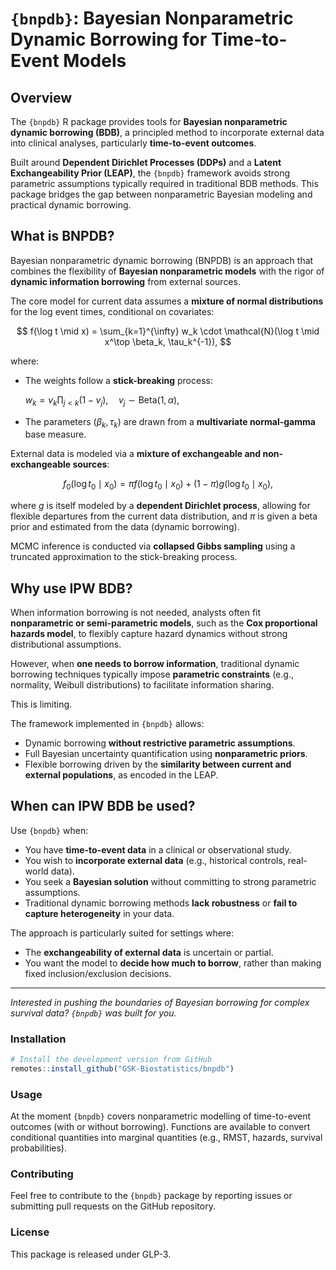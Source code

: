 
<!-- README.md is generated from README.Rmd. Please edit that file -->
<!-- badges: start -->
<!-- badges: end -->

# `{bnpdb}`: Bayesian Nonparametric Dynamic Borrowing for Time-to-Event Models

## Overview

The `{bnpdb}` R package provides tools for **Bayesian nonparametric
dynamic borrowing (BDB)**, a principled method to incorporate external
data into clinical analyses, particularly **time-to-event outcomes**.

Built around **Dependent Dirichlet Processes (DDPs)** and a **Latent
Exchangeability Prior (LEAP)**, the `{bnpdb}` framework avoids strong
parametric assumptions typically required in traditional BDB methods.
This package bridges the gap between nonparametric Bayesian modeling and
practical dynamic borrowing.

## What is BNPDB?

Bayesian nonparametric dynamic borrowing (BNPDB) is an approach that
combines the flexibility of **Bayesian nonparametric models** with the
rigor of **dynamic information borrowing** from external sources.

The core model for current data assumes a **mixture of normal
distributions** for the log event times, conditional on covariates:

$$
f(\log t \mid x) = \sum_{k=1}^{\infty} w_k \cdot  \mathcal{N}(\log t \mid x^\top \beta_k, \tau_k^{-1}),
$$

where:

- The weights follow a **stick-breaking** process:

  $w_k = v_k \prod_{j<k} (1 - v_j), \quad v_j \sim \text{Beta}(1, \alpha),$

- The parameters $(\beta_k, \tau_k)$ are drawn from a **multivariate
  normal-gamma** base measure.

External data is modeled via a **mixture of exchangeable and
non-exchangeable sources**:

$$
  f_0(\log t_0 \mid x_0) = \pi f(\log t_0 \mid x_0) + (1 - \pi) g(\log t_0 \mid x_0),
$$

where $g$ is itself modeled by a **dependent Dirichlet process**,
allowing for flexible departures from the current data distribution, and
$\pi$ is given a beta prior and estimated from the data (dynamic
borrowing).

MCMC inference is conducted via **collapsed Gibbs sampling** using a
truncated approximation to the stick-breaking process.

## Why use IPW BDB?

When information borrowing is not needed, analysts often fit
**nonparametric or semi-parametric models**, such as the **Cox
proportional hazards model**, to flexibly capture hazard dynamics
without strong distributional assumptions.

However, when **one needs to borrow information**, traditional dynamic
borrowing techniques typically impose **parametric constraints** (e.g.,
normality, Weibull distributions) to facilitate information sharing.

This is limiting.

The framework implemented in `{bnpdb}` allows:

- Dynamic borrowing **without restrictive parametric assumptions**.
- Full Bayesian uncertainty quantification using **nonparametric
  priors**.
- Flexible borrowing driven by the **similarity between current and
  external populations**, as encoded in the LEAP.

## When can IPW BDB be used?

Use `{bnpdb}` when:

- You have **time-to-event data** in a clinical or observational study.
- You wish to **incorporate external data** (e.g., historical controls,
  real-world data).
- You seek a **Bayesian solution** without committing to strong
  parametric assumptions.
- Traditional dynamic borrowing methods **lack robustness** or **fail to
  capture heterogeneity** in your data.

The approach is particularly suited for settings where:

- The **exchangeability of external data** is uncertain or partial.
- You want the model to **decide how much to borrow**, rather than
  making fixed inclusion/exclusion decisions.

------------------------------------------------------------------------

*Interested in pushing the boundaries of Bayesian borrowing for complex
survival data? `{bnpdb}` was built for you.*

### Installation

``` r
# Install the development version from GitHub
remotes::install_github("GSK-Biostatistics/bnpdb")
```

### Usage

At the moment `{bnpdb}` covers nonparametric modelling of time-to-event
outcomes (with or without borrowing). Functions are available to convert
conditional quantities into marginal quantities (e.g., RMST, hazards,
survival probabilities).

### Contributing

Feel free to contribute to the `{bnpdb}` package by reporting issues or
submitting pull requests on the GitHub repository.

### License

This package is released under GLP-3.
